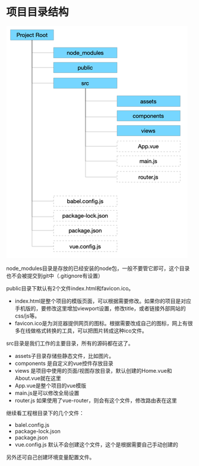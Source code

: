 # 项目目录结构


![工程目录结构图](../images/folders.png)

node_modules目录是存放的已经安装的node包，一般不要管它即可，这个目录也不会被提交到git中（.gitignore有设置）

public目录下默认有2个文件index.html和favicon.ico。

* index.html是整个项目的模版页面，可以根据需要修改。如果你的项目是对应手机版的，要修改这里增加viewport设置，修改title，或者链接外部网站的css/js等。
* favicon.ico是为浏览器提供网页的图标。根据需要改成自己的图标，网上有很多在线做格式转换的工具，可以把图片转成这种ico文件。

src目录是我们工作的主要目录，所有的源码都在这了。

* assets子目录存储些静态文件，比如图片。
* components 是自定义的vue控件存放目录
* views 是项目中使用的页面/视图存放目录，默认创建的Home.vue和About.vue就在这里
* App.vue是整个项目的vue模版
* main.js是可以修改全局设置
* router.js 如果使用了vue-router，则会有这个文件，修改路由表在这里

继续看工程根目录下的几个文件：

* balel.config.js
* package-lock.json
* package.json
* vue.config.js 默认不会创建这个文件，这个是根据需要自己手动创建的

另外还可自己创建环境变量配置文件。
